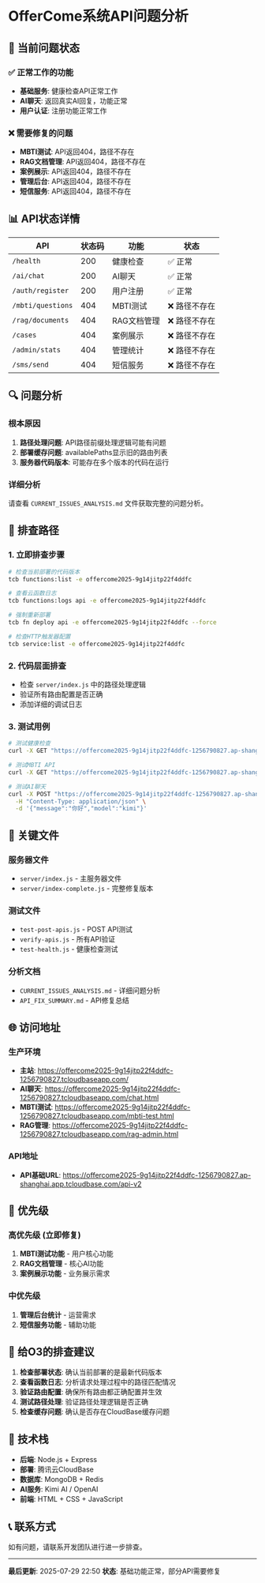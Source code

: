 # OfferCome系统API问题分析

## 🚨 当前问题状态

### ✅ 正常工作的功能
- **基础服务**: 健康检查API正常工作
- **AI聊天**: 返回真实AI回复，功能正常
- **用户认证**: 注册功能正常工作

### ❌ 需要修复的问题
- **MBTI测试**: API返回404，路径不存在
- **RAG文档管理**: API返回404，路径不存在
- **案例展示**: API返回404，路径不存在
- **管理后台**: API返回404，路径不存在
- **短信服务**: API返回404，路径不存在

## 📊 API状态详情

| API | 状态码 | 功能 | 状态 |
|-----|--------|------|------|
| `/health` | 200 | 健康检查 | ✅ 正常 |
| `/ai/chat` | 200 | AI聊天 | ✅ 正常 |
| `/auth/register` | 200 | 用户注册 | ✅ 正常 |
| `/mbti/questions` | 404 | MBTI测试 | ❌ 路径不存在 |
| `/rag/documents` | 404 | RAG文档管理 | ❌ 路径不存在 |
| `/cases` | 404 | 案例展示 | ❌ 路径不存在 |
| `/admin/stats` | 404 | 管理统计 | ❌ 路径不存在 |
| `/sms/send` | 404 | 短信服务 | ❌ 路径不存在 |

## 🔍 问题分析

### 根本原因
1. **路径处理问题**: API路径前缀处理逻辑可能有问题
2. **部署缓存问题**: availablePaths显示旧的路由列表
3. **服务器代码版本**: 可能存在多个版本的代码在运行

### 详细分析
请查看 `CURRENT_ISSUES_ANALYSIS.md` 文件获取完整的问题分析。

## 🚀 排查路径

### 1. 立即排查步骤
```bash
# 检查当前部署的代码版本
tcb functions:list -e offercome2025-9g14jitp22f4ddfc

# 查看云函数日志
tcb functions:logs api -e offercome2025-9g14jitp22f4ddfc

# 强制重新部署
tcb fn deploy api -e offercome2025-9g14jitp22f4ddfc --force

# 检查HTTP触发器配置
tcb service:list -e offercome2025-9g14jitp22f4ddfc
```

### 2. 代码层面排查
- 检查 `server/index.js` 中的路径处理逻辑
- 验证所有路由配置是否正确
- 添加详细的调试日志

### 3. 测试用例
```bash
# 测试健康检查
curl -X GET "https://offercome2025-9g14jitp22f4ddfc-1256790827.ap-shanghai.app.tcloudbase.com/api-v2/health"

# 测试MBTI API
curl -X GET "https://offercome2025-9g14jitp22f4ddfc-1256790827.ap-shanghai.app.tcloudbase.com/api-v2/mbti/questions"

# 测试AI聊天
curl -X POST "https://offercome2025-9g14jitp22f4ddfc-1256790827.ap-shanghai.app.tcloudbase.com/api-v2/ai/chat" \
  -H "Content-Type: application/json" \
  -d '{"message":"你好","model":"kimi"}'
```

## 📁 关键文件

### 服务器文件
- `server/index.js` - 主服务器文件
- `server/index-complete.js` - 完整修复版本

### 测试文件
- `test-post-apis.js` - POST API测试
- `verify-apis.js` - 所有API验证
- `test-health.js` - 健康检查测试

### 分析文档
- `CURRENT_ISSUES_ANALYSIS.md` - 详细问题分析
- `API_FIX_SUMMARY.md` - API修复总结

## 🌐 访问地址

### 生产环境
- **主站**: https://offercome2025-9g14jitp22f4ddfc-1256790827.tcloudbaseapp.com/
- **AI聊天**: https://offercome2025-9g14jitp22f4ddfc-1256790827.tcloudbaseapp.com/chat.html
- **MBTI测试**: https://offercome2025-9g14jitp22f4ddfc-1256790827.tcloudbaseapp.com/mbti-test.html
- **RAG管理**: https://offercome2025-9g14jitp22f4ddfc-1256790827.tcloudbaseapp.com/rag-admin.html

### API地址
- **API基础URL**: https://offercome2025-9g14jitp22f4ddfc-1256790827.ap-shanghai.app.tcloudbase.com/api-v2

## 🎯 优先级

### 高优先级 (立即修复)
1. **MBTI测试功能** - 用户核心功能
2. **RAG文档管理** - 核心AI功能
3. **案例展示功能** - 业务展示需求

### 中优先级
1. **管理后台统计** - 运营需求
2. **短信服务功能** - 辅助功能

## 📝 给O3的排查建议

1. **检查部署状态**: 确认当前部署的是最新代码版本
2. **查看函数日志**: 分析请求处理过程中的路径匹配情况
3. **验证路由配置**: 确保所有路由都正确配置并生效
4. **测试路径处理**: 验证路径处理逻辑是否正确
5. **检查缓存问题**: 确认是否存在CloudBase缓存问题

## 🔧 技术栈

- **后端**: Node.js + Express
- **部署**: 腾讯云CloudBase
- **数据库**: MongoDB + Redis
- **AI服务**: Kimi AI / OpenAI
- **前端**: HTML + CSS + JavaScript

## 📞 联系方式

如有问题，请联系开发团队进行进一步排查。

---

**最后更新**: 2025-07-29 22:50
**状态**: 基础功能正常，部分API需要修复 
